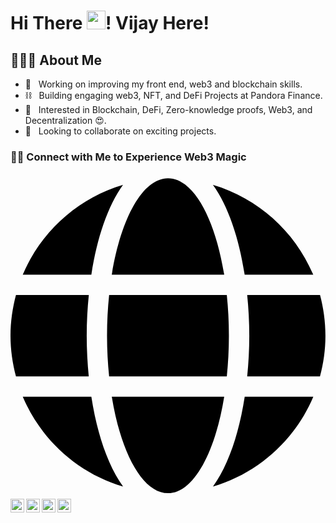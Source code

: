 # Hi There <img src="https://raw.githubusercontent.com/iampavangandhi/iampavangandhi/master/gifs/Hi.gif" width="30px" height="30px">! Vijay Here!

## 👨🏻‍💻 About Me

- 🔭 &nbsp; Working on improving my front end, web3 and blockchain skills.
- ⛓️ &nbsp; Building engaging web3, NFT, and DeFi Projects at Pandora Finance.
- 🌱 &nbsp; Interested in Blockchain, DeFi, Zero-knowledge proofs, Web3, and Decentralization 😍.
- 💼 &nbsp; Looking to collaborate on exciting projects.
<!-- 💻 &nbsp; Learning data structure, algorithm, system architecture, and design by practising challenges on [Leetcode](https://leetcode.com/vijaykumarktg/).
 🤔 &nbsp; Learning photography as a hobby from Coursera and writing blogs on [Dev Community](https://dev.to/vijaykumarktg18). -->

<h3> 🤝🏻 Connect with Me to Experience Web3 Magic</h3>

<a href="https://vijaykumar.vercel.app" target="_blank">
  <svg xmlns="http://www.w3.org/2000/svg" viewBox="0 0 496 512"><path d="M336.5 160C322 70.7 287.8 8 248 8s-74 62.7-88.5 152h177zM152 256c0 22.2 1.2 43.5 3.3 64h185.3c2.1-20.5 3.3-41.8 3.3-64s-1.2-43.5-3.3-64H155.3c-2.1 20.5-3.3 41.8-3.3 64zm324.7-96c-28.6-67.9-86.5-120.4-158-141.6 24.4 33.8 41.2 84.7 50 141.6h108zM177.2 18.4C105.8 39.6 47.8 92.1 19.3 160h108c8.7-56.9 25.5-107.8 49.9-141.6zM487.4 192H372.7c2.1 21 3.3 42.5 3.3 64s-1.2 43-3.3 64h114.6c5.5-20.5 8.6-41.8 8.6-64s-3.1-43.5-8.5-64zM120 256c0-21.5 1.2-43 3.3-64H8.6C3.2 212.5 0 233.8 0 256s3.2 43.5 8.6 64h114.6c-2-21-3.2-42.5-3.2-64zm39.5 96c14.5 89.3 48.7 152 88.5 152s74-62.7 88.5-152h-177zm159.3 141.6c71.4-21.2 129.4-73.7 158-141.6h-108c-8.8 56.9-25.6 107.8-50 141.6zM19.3 352c28.6 67.9 86.5 120.4 158 141.6-24.4-33.8-41.2-84.7-50-141.6h-108z"/></svg>
</a>
<a href="mailto:vijaykumardevktg@gmail.com" target="_blank">
  <img align="left" alt="Mail to Vijay" width="22px" src="https://cdn.jsdelivr.net/npm/@fortawesome/fontawesome-free@5.14.0/svgs/solid/mail-bulk.svg" />
</a>
<a href="https://www.linkedin.com/in/vijaykumarktg/" target="_blank">
  <img align="left" alt="Vijay's Linkdein" width="22px" src="https://cdn.jsdelivr.net/npm/simple-icons@v3/icons/linkedin.svg" />
</a>
<a href="https://twitter.com/vijaykumarktg18" target="_blank">
  <img align="left" alt="Vijay's Twitter" width="22px" src="https://cdn.jsdelivr.net/npm/simple-icons@v3/icons/twitter.svg" />
</a>
<a href="https://stackoverflow.com/users/10521908/vijay-kumar" target="_blank">
  <img align="left" alt="Vijay's Linkdein" width="22px" src="https://cdn.jsdelivr.net/npm/simple-icons@3.7.0/icons/stackoverflow.svg" />
</a>
